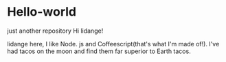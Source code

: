 # Hello-world
just another repository
Hi lidange!

lidange here, I like Node. js and Coffeescript(that's what I'm made of!).
I've had tacos on the moon and find them far superior to Earth tacos.
